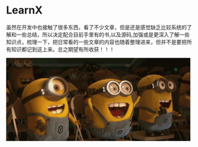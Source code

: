 # LearnX  
虽然在开发中也接触了很多东西，看了不少文章，但是还是感觉缺乏比较系统的了解和一些总结，所以决定配合目前手里有的书,以及源码,加强或是更深入了解一些知识点，梳理一下，把日常看的一些文章的内容也随着整理进来，但并不是要把所有知识都记到这上来。总之期望有所收获！！！  

![come on](https://github.com/DroidWorkerLYF/LearnX/blob/master/come%20on.gif?raw=true)

